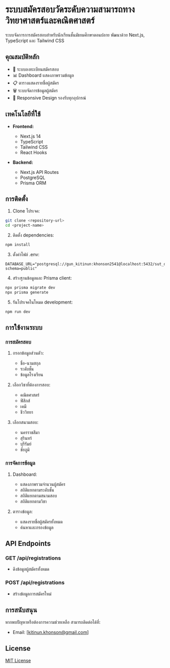 # ระบบสมัครสอบวัดระดับความสามารถทางวิทยาศาสตร์และคณิตศาสตร์

ระบบจัดการการสมัครสอบสำหรับนักเรียนชั้นมัธยมศึกษาตอนปลาย พัฒนาด้วย Next.js, TypeScript และ Tailwind CSS

## คุณสมบัติหลัก

- 📝 ระบบลงทะเบียนสมัครสอบ
- 📊 Dashboard แสดงภาพรวมข้อมูล
- 📋 ตารางแสดงรายชื่อผู้สมัคร
- 🗑️ ระบบจัดการข้อมูลผู้สมัคร
- 📱 Responsive Design รองรับทุกอุปกรณ์

## เทคโนโลยีที่ใช้

- **Frontend:**
  - Next.js 14
  - TypeScript
  - Tailwind CSS
  - React Hooks

- **Backend:**
  - Next.js API Routes
  - PostgreSQL
  - Prisma ORM

## การติดตั้ง

1. Clone โปรเจค:
```bash
git clone <repository-url>
cd <project-name>
```

2. ติดตั้ง dependencies:
```bash
npm install
```

3. ตั้งค่าไฟล์ .env:
```env
DATABASE_URL="postgresql://gun_kitinun:khonson2541@localhost:5432/sut_db?schema=public"
```

4. สร้างฐานข้อมูลและ Prisma client:
```bash
npx prisma migrate dev
npx prisma generate
```

5. รันโปรเจคในโหมด development:
```bash
npm run dev
```

## การใช้งานระบบ

### การสมัครสอบ
1. กรอกข้อมูลส่วนตัว:
   - ชื่อ-นามสกุล
   - ระดับชั้น
   - ข้อมูลโรงเรียน

2. เลือกวิชาที่ต้องการสอบ:
   - คณิตศาสตร์
   - ฟิสิกส์
   - เคมี
   - ชีววิทยา

3. เลือกสนามสอบ:
   - นครราชสีมา
   - สุรินทร์
   - บุรีรัมย์
   - ชัยภูมิ

### การจัดการข้อมูล
1. Dashboard:
   - แสดงภาพรวมจำนวนผู้สมัคร
   - สถิติแยกตามระดับชั้น
   - สถิติแยกตามสนามสอบ
   - สถิติแยกตามวิชา

2. ตารางข้อมูล:
   - แสดงรายชื่อผู้สมัครทั้งหมด
   - ค้นหาและกรองข้อมูล

## API Endpoints

### GET /api/registrations
- ดึงข้อมูลผู้สมัครทั้งหมด

### POST /api/registrations
- สร้างข้อมูลการสมัครใหม่

## การสนับสนุน

หากพบปัญหาหรือต้องการความช่วยเหลือ สามารถติดต่อได้ที่:
- Email: [kitinun.khonson@gmail.com]

## License

[MIT License](LICENSE)
